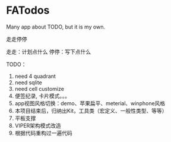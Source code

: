 # FATodos
Many app about TODO, but it is my own.

走走停停

走走：计划点什么
停停：写下点什么

TODO：
1. need 4 quadrant
2. need sqlite
3. need cell customize
4. 便签纪录, 卡片模式。。。
5. app视图风格切换：demo、苹果扁平、meterial、winphone风格
6. 本项目结束后，归纳出Kit，工具类（宏定义、一般性类型、等等）
7. 平板支撑
8. VIPER架构模式改造
9. 根据代码重构过一遍代码
